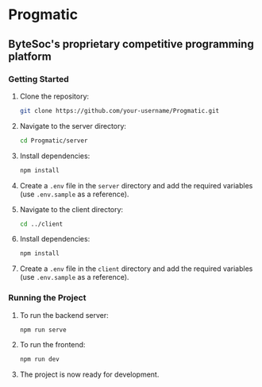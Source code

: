 # Progmatic

## ByteSoc's proprietary competitive programming platform

### Getting Started

1. Clone the repository:

   ```sh
   git clone https://github.com/your-username/Progmatic.git
   ```

2. Navigate to the server directory:

   ```sh
   cd Progmatic/server
   ```

3. Install dependencies:

   ```sh
   npm install
   ```

4. Create a `.env` file in the `server` directory and add the required variables (use `.env.sample` as a reference).

5. Navigate to the client directory:

   ```sh
   cd ../client
   ```

6. Install dependencies:

   ```sh
   npm install
   ```

7. Create a `.env` file in the `client` directory and add the required variables (use `.env.sample` as a reference).

### Running the Project

1. To run the backend server:

   ```sh
   npm run serve
   ```

2. To run the frontend:

   ```sh
   npm run dev
   ```

3. The project is now ready for development.
